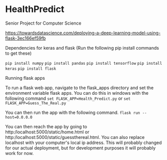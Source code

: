 # HealthPredict
Senior Project for Computer Science

https://towardsdatascience.com/deploying-a-deep-learning-model-using-flask-3ec166ef59fb

Dependencies for keras and flask
(Run the following pip install commands to get these)

`pip install numpy`
`pip install pandas`
`pip install tensorflow`
`pip install keras`
`pip install flask`

Running flask apps 

To run a flask web app, navigate to the flask_apps directory and set the environment variable flask apps. You can do this in windows with the following command
`set FLASK_APP=Health_Predict.py` or `set FLASK_APP=Guess_The_Real.py`

You can then run the app with the following command. 
`flask run --host=0.0.0.0` 

You can then reach the app by going to http:/localhost:5000/static/home.html or http:/localhost:5000/static/guessthereal.html. 
You can also replace localhost with your computer's local ip address. This will probably changed for our actual deployment, but for development purposes it will probably work for now.

